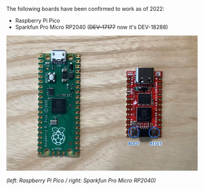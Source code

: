 The following boards have been confirmed to work as of 2022:

- Raspberry Pi Pico
- Sparkfun Pro Micro RP2040 (~~DEV-17177~~ now it's DEV-18288)

![](images/RP2040_boards.jpg)

_(left: Raspberry Pi Pico / right: Sparkfun Pro Micro RP2040)_
